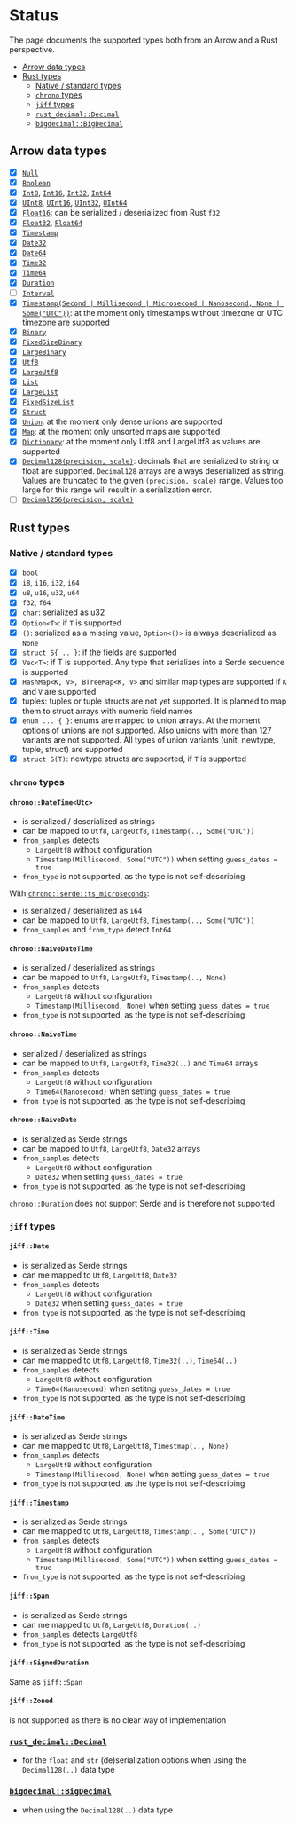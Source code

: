 # Status

The page documents the supported types both from an Arrow and a Rust perspective.

- [Arrow data types](#arrow-data-types)
- [Rust types](#rust-types)
  - [Native / standard types](#native--standard-types)
  - [`chrono` types](#chrono-types)
  - [`jiff` types](#jiff-types)
  - [`rust_decimal::Decimal`](#rust_decimaldecimal)
  - [`bigdecimal::BigDecimal`](#bigdecimalbigdecimal)

## Arrow data types

- [x] [`Null`](https://docs.rs/arrow/latest/arrow/datatypes/enum.DataType.html#variant.Null)
- [x] [`Boolean`](https://docs.rs/arrow/latest/arrow/datatypes/enum.DataType.html#variant.Boolean)
- [x] [`Int8`](https://docs.rs/arrow/latest/arrow/datatypes/enum.DataType.html#variant.Int8),
  [`Int16`](https://docs.rs/arrow/latest/arrow/datatypes/enum.DataType.html#variant.Int16),
  [`Int32`](https://docs.rs/arrow/latest/arrow/datatypes/enum.DataType.html#variant.Int32),
  [`Int64`](https://docs.rs/arrow/latest/arrow/datatypes/enum.DataType.html#variant.Int64)
- [x] [`UInt8`](https://docs.rs/arrow/latest/arrow/datatypes/enum.DataType.html#variant.UInt8),
  [`UInt16`](https://docs.rs/arrow/latest/arrow/datatypes/enum.DataType.html#variant.UInt16),
  [`UInt32`](https://docs.rs/arrow/latest/arrow/datatypes/enum.DataType.html#variant.UInt32),
  [`UInt64`](https://docs.rs/arrow/latest/arrow/datatypes/enum.DataType.html#variant.UInt64)
- [x] [`Float16`](https://docs.rs/arrow/latest/arrow/datatypes/enum.DataType.html#variant.Float16):
  can be serialized / deserialized from Rust `f32`
- [x] [`Float32`](https://docs.rs/arrow/latest/arrow/datatypes/enum.DataType.html#variant.Float32),
  [`Float64`](https://docs.rs/arrow/latest/arrow/datatypes/enum.DataType.html#variant.Float64)
- [x] [`Timestamp`](https://docs.rs/arrow/latest/arrow/datatypes/enum.DataType.html#variant.Timestamp)
- [x] [`Date32`](https://docs.rs/arrow/latest/arrow/datatypes/enum.DataType.html#variant.Date32)
- [x] [`Date64`](https://docs.rs/arrow/latest/arrow/datatypes/enum.DataType.html#variant.Date64)
- [x] [`Time32`](https://docs.rs/arrow/latest/arrow/datatypes/enum.DataType.html#variant.Time32)
- [x] [`Time64`](https://docs.rs/arrow/latest/arrow/datatypes/enum.DataType.html#variant.Time64)
- [x] [`Duration`](https://docs.rs/arrow/latest/arrow/datatypes/enum.DataType.html#variant.Duration)
- [ ] [`Interval`](https://docs.rs/arrow/latest/arrow/datatypes/enum.DataType.html#variant.Interval)
- [x] [`Timestamp(Second | Millisecond | Microsecond | Nanosecond, None | Some("UTC"))`](https://docs.rs/arrow/latest/arrow/datatypes/enum.DataType.html#variant.Timestamp):
  at the moment only timestamps without timezone or UTC timezone are supported
- [x] [`Binary`](https://docs.rs/arrow/latest/arrow/datatypes/enum.DataType.html#variant.Binary)
- [x] [`FixedSizeBinary`](https://docs.rs/arrow/latest/arrow/datatypes/enum.DataType.html#variant.FixedSizedBinary)
- [x] [`LargeBinary`](https://docs.rs/arrow/latest/arrow/datatypes/enum.DataType.html#variant.LargeBinary)
- [x] [`Utf8`](https://docs.rs/arrow/latest/arrow/datatypes/enum.DataType.html#variant.Utf8)
- [x] [`LargeUtf8`](https://docs.rs/arrow/latest/arrow/datatypes/enum.DataType.html#variant.LargeUtf8)
- [x] [`List`](https://docs.rs/arrow/latest/arrow/datatypes/enum.DataType.html#variant.List)
- [x] [`LargeList`](https://docs.rs/arrow/latest/arrow/datatypes/enum.DataType.html#variant.LargeList)
- [x] [`FixedSizeList`](https://docs.rs/arrow/latest/arrow/datatypes/enum.DataType.html#variant.FixedSizeList)
- [x] [`Struct`](https://docs.rs/arrow/latest/arrow/datatypes/enum.DataType.html#variant.Struct)
- [x] [`Union`](https://docs.rs/arrow/latest/arrow/datatypes/enum.DataType.html#variant.Union):
  at the moment only dense unions are supported
- [x] [`Map`](https://docs.rs/arrow/latest/arrow/datatypes/enum.DataType.html#variant.Map):
  at the moment only unsorted maps are supported
- [x] [`Dictionary`](https://docs.rs/arrow/latest/arrow/datatypes/enum.DataType.html#variant.Dictionary):
  at the moment only Utf8 and LargeUtf8 as values are supported
- [x] [`Decimal128(precision, scale)`](https://docs.rs/arrow/latest/arrow/datatypes/enum.DataType.html#variant.Decimal128):
  decimals that are serialized to string or float are supported. `Decimal128`
  arrays are always deserialized as string. Values are truncated to the given
  `(precision, scale)` range. Values too large for this range will result in a
  serialization error.
- [ ] [`Decimal256(precision, scale)`](https://docs.rs/arrow/latest/arrow/datatypes/enum.DataType.html#variant.Decimal256)

## Rust types

### Native / standard types

- [x] `bool`
- [x] `i8`, `i16`, `i32`, `i64`
- [x] `u8`, `u16`, `u32`, `u64`
- [x] `f32`, `f64`
- [x] `char`: serialized as u32
- [x] `Option<T>`: if `T` is supported
- [x] `()`: serialized as a missing value, `Option<()>` is always deserialized
  as `None`
- [x] `struct S{ .. }`: if the fields are supported
- [x] `Vec<T>`: if T is supported. Any type that serializes into a Serde
  sequence is supported
- [x] `HashMap<K, V>, BTreeMap<K, V>` and similar map types are supported if `K`
  and `V` are supported
- [x] tuples: tuples or tuple structs are not yet supported. It is planned to
  map them to struct arrays with numeric field names
- [x] `enum ... { }`: enums are mapped to union arrays. At the moment options of
  unions are not supported. Also unions with more than 127 variants are not
  supported. All types of union variants (unit, newtype, tuple, struct) are
  supported
- [x] `struct S(T)`: newtype structs are supported, if `T` is supported

### `chrono` types

#### `chrono::DateTime<Utc>`

- is serialized / deserialized as strings
- can be mapped to `Utf8`, `LargeUtf8`, `Timestamp(.., Some("UTC"))`
- `from_samples` detects
  - `LargeUtf8` without configuration
  - `Timestamp(Millisecond, Some("UTC"))` when setting `guess_dates = true`
- `from_type` is not supported, as the type is not self-describing

With [`chrono::serde::ts_microseconds`][chrono-ts-microseconds]:

- is serialized / deserialized  as `i64`
- can be mapped to `Utf8`, `LargeUtf8`, `Timestamp(.., Some("UTC"))`
- `from_samples` and `from_type` detect `Int64`

#### `chrono::NaiveDateTime`

- is serialized / deserialized as strings
- can be mapped to `Utf8`, `LargeUtf8`, `Timestamp(.., None)`
- `from_samples` detects
  - `LargeUtf8` without configuration
  - `Timestamp(Millisecond, None)` when setting `guess_dates = true`
- `from_type` is not supported, as the type is not self-describing

#### `chrono::NaiveTime`

- serialized / deserialized as strings
- can be mapped to `Utf8`, `LargeUtf8`, `Time32(..)` and `Time64` arrays
- `from_samples` detects
  - `LargeUtf8` without configuration
  - `Time64(Nanosecond)` when setting `guess_dates = true`
- `from_type` is not supported, as the type is not self-describing

#### `chrono::NaiveDate`

- is serialized as Serde strings
- can be mapped to `Utf8`, `LargeUtf8`, `Date32` arrays
- `from_samples` detects
  - `LargeUtf8` without configuration
  - `Date32` when setting `guess_dates = true`
- `from_type` is not supported, as the type is not self-describing

`chrono::Duration` does not support Serde and is therefore not supported

###  `jiff` types

#### `jiff::Date`

- is serialized as Serde strings
- can me mapped to `Utf8`, `LargeUtf8`, `Date32`
- `from_samples` detects
  - `LargeUtf8` without configuration
  - `Date32` when setting `guess_dates = true`
- `from_type` is not supported, as the type is not self-describing

#### `jiff::Time`

- is serialized as Serde strings
- can me mapped to `Utf8`, `LargeUtf8`, `Time32(..)`, `Time64(..)`
- `from_samples` detects
  - `LargeUtf8` without configuration
  - `Time64(Nanosecond)` when setitng `guess_dates = true`
- `from_type` is not supported, as the type is not self-describing

#### `jiff::DateTime`

- is serialized as Serde strings
- can me mapped to `Utf8`, `LargeUtf8`, `Timestmap(.., None)`
- `from_samples` detects
  - `LargeUtf8` without configuration
  - `Timestamp(Millisecond, None)` when setting `guess_dates = true`
- `from_type` is not supported, as the type is not self-describing

#### `jiff::Timestamp`

- is serialized as Serde strings
- can me mapped to `Utf8`, `LargeUtf8`, `Timestamp(.., Some("UTC"))`
- `from_samples` detects
  - `LargeUtf8` without configuration
  - `Timestamp(Millisecond, Some("UTC"))` when setting  `guess_dates = true`
- `from_type` is not supported, as the type is not self-describing

#### `jiff::Span`

- is serialized as Serde strings
- can me mapped to `Utf8`, `LargeUtf8`, `Duration(..)`
- `from_samples` detects `LargeUtf8`
- `from_type` is not supported, as the type is not self-describing

#### `jiff::SignedDuration`

Same as `jiff::Span`

#### `jiff::Zoned`

is not supported as there is no clear way of implementation

### [`rust_decimal::Decimal`][rust_decimal::Decimal]

- for the `float` and `str` (de)serialization options when using the `Decimal128(..)` data type

### [`bigdecimal::BigDecimal`][bigdecimal::BigDecimal]

- when using the `Decimal128(..)` data type

[chrono-ts-microseconds]: https://docs.rs/chrono/latest/chrono/serde/ts_microseconds/
[rust_decimal::Decimal]: https://docs.rs/rust_decimal/latest/rust_decimal/struct.Decimal.html
[bigdecimal::BigDecimal]: https://docs.rs/bigdecimal/0.4.2/bigdecimal/struct.BigDecimal.html
